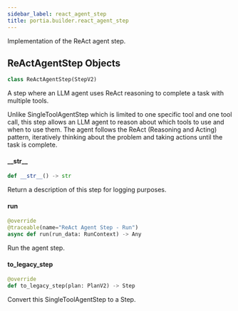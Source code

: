```yaml
---
sidebar_label: react_agent_step
title: portia.builder.react_agent_step
---
```


Implementation of the ReAct agent step.

## ReActAgentStep Objects

```python
class ReActAgentStep(StepV2)
```

A step where an LLM agent uses ReAct reasoning to complete a task with multiple tools.

Unlike SingleToolAgentStep which is limited to one specific tool and one tool call, this step
allows an LLM agent to reason about which tools to use and when to use them. The agent
follows the ReAct (Reasoning and Acting) pattern, iteratively thinking about the
problem and taking actions until the task is complete.

#### \_\_str\_\_

```python
def __str__() -> str
```

Return a description of this step for logging purposes.

#### run

```python
@override
@traceable(name="ReAct Agent Step - Run")
async def run(run_data: RunContext) -> Any
```

Run the agent step.

#### to\_legacy\_step

```python
@override
def to_legacy_step(plan: PlanV2) -> Step
```

Convert this SingleToolAgentStep to a Step.

